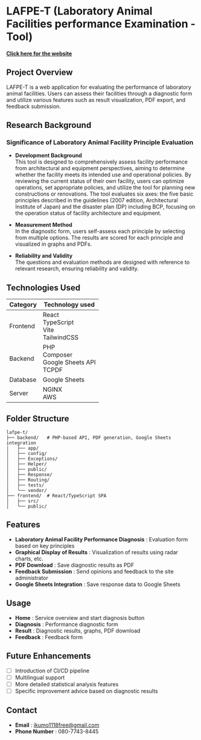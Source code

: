 # LAFPE-T (Laboratory Animal Facilities performance Examination - Tool)

**[Click here for the website](https://lafpe-t.com 'open')**

## Project Overview

LAFPE-T is a web application for evaluating the performance of laboratory animal facilities. Users can assess their facilities through a diagnostic form and utilize various features such as result visualization, PDF export, and feedback submission.

## Research Background

### Significance of Laboratory Animal Facility Principle Evaluation

- **Development Background**  
  This tool is designed to comprehensively assess facility performance from architectural and equipment perspectives, aiming to determine whether the facility meets its intended use and operational policies. By reviewing the current status of their own facility, users can optimize operations, set appropriate policies, and utilize the tool for planning new constructions or renovations. The tool evaluates six axes: the five basic principles described in the guidelines (2007 edition, Architectural Institute of Japan) and the disaster plan (DP) including BCP, focusing on the operation status of facility architecture and equipment.

- **Measurement Method**  
  In the diagnostic form, users self-assess each principle by selecting from multiple options. The results are scored for each principle and visualized in graphs and PDFs.

- **Reliability and Validity**  
  The questions and evaluation methods are designed with reference to relevant research, ensuring reliability and validity.

## Technologies Used

| Category | Technology used                               |
| -------- | --------------------------------------------- |
| Frontend | React<br>TypeScript<br>Vite<br>TailwindCSS    |
| Backend  | PHP<br>Composer<br>Google Sheets API<br>TCPDF |
| Database | Google Sheets                                 |
| Server   | NGINX<br>AWS                                  |

## Folder Structure

```
lafpe-t/
├── backend/   # PHP-based API, PDF generation, Google Sheets integration
│   ├── app/
│   ├── config/
│   ├── Exceptions/
│   ├── Helper/
│   ├── public/
│   ├── Response/
│   ├── Routing/
│   ├── tests/
│   └── vendor/
├── frontend/  # React/TypeScript SPA
│   ├── src/
│   └── public/
```

## Features

- **Laboratory Animal Facility Performance Diagnosis** : Evaluation form based on key principles
- **Graphical Display of Results** : Visualization of results using radar charts, etc.
- **PDF Download** : Save diagnostic results as PDF
- **Feedback Submission** : Send opinions and feedback to the site administrator
- **Google Sheets Integration** : Save response data to Google Sheets

## Usage

- **Home** : Service overview and start diagnosis button
- **Diagnosis** : Performance diagnostic form
- **Result** : Diagnostic results, graphs, PDF download
- **Feedback** : Feedback form

## Future Enhancements

- [ ] Introduction of CI/CD pipeline
- [ ] Multilingual support
- [ ] More detailed statistical analysis features
- [ ] Specific improvement advice based on diagnostic results

## Contact

- **Email** : ikumo1118free@gmail.com
- **Phone Number** : 080-7743-8445
